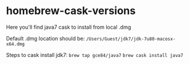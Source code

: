 # homebrew-cask-versions

Here you'll find java7 cask to install from local .dmg

Default .dmg location should be: `/Users/Guest/jdk7/jdk-7u80-macosx-x64.dmg`


Steps to cask install jdk7:
`brew tap gce84/java7`
`brew cask install java7`